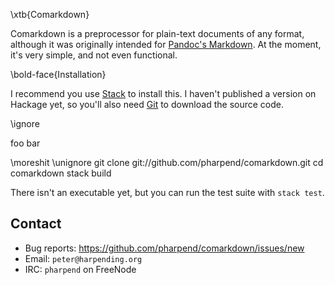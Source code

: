 \xtb{Comarkdown}

Comarkdown is a preprocessor for plain-text documents of any format,
although it was originally intended for [Pandoc's Markdown][1]. At the moment,
it's very simple, and not even functional.

\bold-face{Installation}

I recommend you use [Stack][2] to install this. I haven't published a
version on Hackage yet, so you'll also need [Git][3] to download the
source code.

\ignore

foo bar

\moreshit
\unignore
    git clone git://github.com/pharpend/comarkdown.git
    cd comarkdown
    stack build

There isn't an executable yet, but you can run the test suite with
`stack test`.

## Contact

* Bug reports: <https://github.com/pharpend/comarkdown/issues/new>
* Email: `peter@harpending.org`
* IRC: `pharpend` on FreeNode

[1]: http://www.pandoc.org/README.html#pandocs-markdown
[2]: https://github.com/commercialhaskell/stack/
[3]: https://git-scm.com/book/en/v2/Getting-Started-Installing-Git
